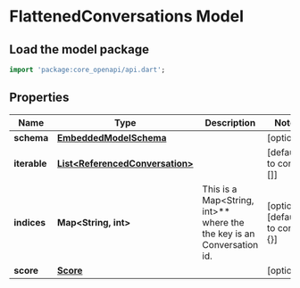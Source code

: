 # FlattenedConversations Model

## Load the model package
```dart
import 'package:core_openapi/api.dart';
```

## Properties
Name | Type | Description | Notes
------------ | ------------- | ------------- | -------------
**schema** | [**EmbeddedModelSchema**](EmbeddedModelSchema) |  | [optional] 
**iterable** | [**List\<ReferencedConversation\>**](ReferencedConversation) |  | [default to const []]
**indices** | **Map\<String, int\>** | This is a Map\<String, int\>** where the the key is an Conversation id. | [optional] [default to const {}]
**score** | [**Score**](Score) |  | [optional] 




